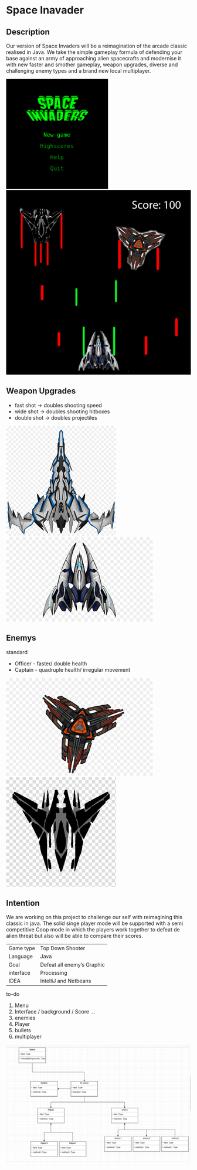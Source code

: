 # Space Inavader

## Description

Our version of Space Invaders will be a reimagination of the arcade classic realised in Java. 
We take the simple gameplay formula of defending your base against an army of approaching 
alien spacecrafts and modernise it with new faster and smother gameplay, weapon upgrades, diverse 
and challenging enemy types and a brand new local multiplayer.


![alt text](menu.png)
![alt text](images2.png)

## Weapon Upgrades

*    fast shot -> doubles shooting speed
*    wide shot -> doubles shooting hitboxes
*    double shot -> doubles projectiles

![alt text](space2.png)
![alt text](Space4.png)

## Enemys

standard

* Officer - faster/ double health
* Captain - quadruple health/ irregular movement

![alt text](space3.png)
![alt text](Space.png)

## Intention
We are working on this project to challenge our self with reimagining this classic in java. 
The solid singe player mode will be supported with a semi competitive Coop mode in which the players 
work together to defeat de alien threat but also will be able to compare their scores.


|   |   |
|---|---|
| Game type  | Top Down Shooter    |
| Language | Java         |
| Goal      |Defeat all enemy’s Graphic | 
| interface | Processing           |
| IDEA                 |     IntelliJ and Netbeans |



to-do

1. Menu
2. Interface / background / Score ...
3. enemies 
4. Player
5. bullets
6. multiplayer       

![alt text](imagesClass.png)

